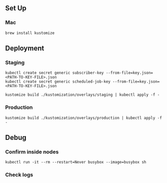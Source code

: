 ## Set Up

### Mac
```
brew install kustomize
```

## Deployment
### Staging
```
kubectl create secret generic subscriber-key --from-file=key.json=<PATH-TO-KEY-FILE>.json
kubectl create secret generic scheduled-job-key --from-file=key.json=<PATH-TO-KEY-FILE>.json

kustomize build ./kustomization/overlays/staging | kubectl apply -f -
```

### Production
```
kustomize build ./kustomization/overlays/production | kubectl apply -f -
```

## Debug
### Confirm inside nodes
```
kubectl run -it --rm --restart=Never busybox --image=busybox sh
```

### Check logs
